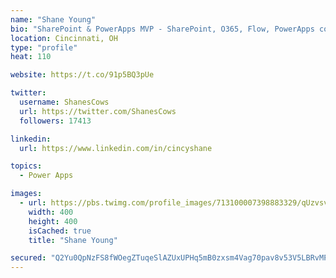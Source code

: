 ```yaml
---
name: "Shane Young"
bio: "SharePoint & PowerApps MVP - SharePoint, O365, Flow, PowerApps consulting? @PowerApps911 | Pure Snark? You found it."
location: Cincinnati, OH
type: "profile"
heat: 110

website: https://t.co/91p5BQ3pUe

twitter:
  username: ShanesCows
  url: https://twitter.com/ShanesCows
  followers: 17413

linkedin:
  url: https://www.linkedin.com/in/cincyshane

topics:
  - Power Apps

images:
  - url: https://pbs.twimg.com/profile_images/713100007398883329/qUzvsvQ3_400x400.jpg
    width: 400
    height: 400
    isCached: true
    title: "Shane Young"

secured: "Q2Yu0QpNzFS8fWOegZTuqeSlAZUxUPHq5mB0zxsm4Vag70pav8v53V5LBRvMPJLlfOY21eLjm3Cz+dbDRcs3hqivBl8O2hH6FORQx/F9vsSHJWU72QegD6fHY0cdd4eD0VSdS101ljYLaA2NojP0SxWGzz1JbSKFP4IKYC1AbWLivdO8Lzy+nOK2mUdBlOEbmL6bb0sLTRc9FYpHYYGZdaQzv9Cn0lHYNW2dmdQCAIgYnIBtGq6w6VWIolvod03LJ86IBHyvv1HgdpwFAa6Pb7NzCIguVDT2XDDUWkdJVbgunPti8XliLlZIZ8koJPucPTPBdomOkN4hk9AxXF4Zsc1Xd60K8Mhm+z7BZITw2mPyMoLhKYFnRuYuGmOpBbGQNKlvrIgSKgKyk4zNDhfJNijI1qS6jyMwvzyFQumGMY4=;ovOn0w2VjLECW4Q2sr3MYQ=="
---
```


